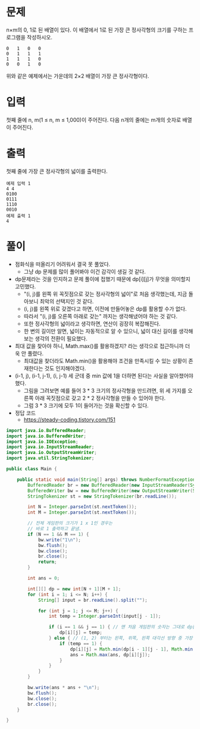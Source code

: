 # 문제
n×m의 0, 1로 된 배열이 있다. 이 배열에서 1로 된 가장 큰 정사각형의 크기를 구하는 프로그램을 작성하시오.
```
0	1	0	0
0	1	1	1
1	1	1	0
0	0	1	0
```
위와 같은 예제에서는 가운데의 2×2 배열이 가장 큰 정사각형이다.

# 입력
첫째 줄에 n, m(1 ≤ n, m ≤ 1,000)이 주어진다. 다음 n개의 줄에는 m개의 숫자로 배열이 주어진다.

# 출력
첫째 줄에 가장 큰 정사각형의 넓이를 출력한다.
```
예제 입력 1
4 4
0100
0111
1110
0010
예제 출력 1
4
```

# 풀이
- 점화식을 떠올리기 어려워서 결국 못 풀었다.
  - 그냥 dp 문제를 많이 풀어봐야 이건 감각이 생길 것 같다.
- dp문제라는 것을 인지하고 문제 풀이에 접했기 때문에 dp[i][j]가 무엇을 의미할지 고민했다.
  - "(i, j)를 왼쪽 위 꼭짓점으로 갖는 정사각형의 넓이"로 처음 생각했는데, 지금 돌아보니 최악의 선택지인 것 같다.
  - (i, j)를 왼쪽 위로 갖겠다고 하면, 이전에 만들어놓은 dp를 활용할 수가 없다.
  - 따라서 "(i, j)를 오른쪽 아래로 갖는" 까지는 생각해냈어야 하는 것 같다.
  - 또한 정사각형의 넓이라고 생각하면, 연산이 굉장히 복잡해진다.
  - 한 변의 길이만 알면, 넓이는 자동적으로 알 수 있으니, 넓이 대신 길이를 생각해보는 생각의 전환이 필요했다.
- 최대 값을 찾아야 하니, Math.max()를 활용하겠지? 라는 생각으로 접근하니까 더욱 안 풀렸다.
  - 최대값을 찾더라도 Math.min()을 활용해야 조건을 만족시킬 수 있는 상황이 존재한다는 것도 인지해야겠다.
- (i-1, j), (i-1, j-1), (i, j-1) 세 군데 중 min 값에 1을 더하면 된다는 사실을 알아챘어야 했다.
  - 그림을 그려보면 예를 들어 3 * 3 크기의 정사각형을 만드려면, 위 세 가지를 오른쪽 아래 꼭짓점으로 갖고 2 * 2 정사각형을 만들 수 있어야 한다.
  - 그럼 3 * 3 크기에 모두 1이 들어가는 것을 확신할 수 있다.
- 정답 코드
  - https://steady-coding.tistory.com/151
```java
import java.io.BufferedReader;
import java.io.BufferedWriter;
import java.io.IOException;
import java.io.InputStreamReader;
import java.io.OutputStreamWriter;
import java.util.StringTokenizer;

public class Main {

	public static void main(String[] args) throws NumberFormatException, IOException {
		BufferedReader br = new BufferedReader(new InputStreamReader(System.in));
		BufferedWriter bw = new BufferedWriter(new OutputStreamWriter(System.out));
		StringTokenizer st = new StringTokenizer(br.readLine());

		int N = Integer.parseInt(st.nextToken());
		int M = Integer.parseInt(st.nextToken());

		// 전체 게임판의 크기가 1 x 1인 경우는
		// 바로 1 출력하고 끝냄.
		if (N == 1 && M == 1) {
			bw.write("1\n");
			bw.flush();
			bw.close();
			br.close();
			return;
		}

		int ans = 0;

		int[][] dp = new int[N + 1][M + 1];
		for (int i = 1; i <= N; i++) {
			String[] input = br.readLine().split("");

			for (int j = 1; j <= M; j++) {
				int temp = Integer.parseInt(input[j - 1]);

				if (i == 1 && j == 1) { // 맨 처음 게임판의 숫자는 그대로 dp[i][j]에 저장.
					dp[i][j] = temp;
				} else { // (1, 2) 부터는 왼쪽, 위쪽, 왼쪽 대각선 방향 중 가장 작은 값에 1을 더한 값을 dp[i][j]에 저장.
					if (temp == 1) {
						dp[i][j] = Math.min(dp[i - 1][j - 1], Math.min(dp[i - 1][j], dp[i][j - 1])) + 1;
						ans = Math.max(ans, dp[i][j]);
					}
				}
			}
		}

		bw.write(ans * ans + "\n");
		bw.flush();
		bw.close();
		br.close();
	}

}
```
